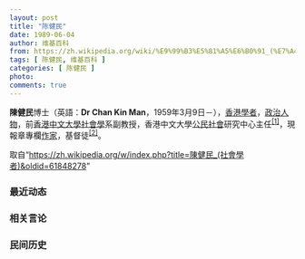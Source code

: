```yaml
---
layout: post
title: "陈健民"
date: 1989-06-04
author: 维基百科
from: https://zh.wikipedia.org/wiki/%E9%99%B3%E5%81%A5%E6%B0%91_(%E7%A4%BE%E6%9C%83%E5%AD%B8%E8%80%85)
tags: [ 陈健民, 维基百科 ]
categories: [ 陈健民 ]
photo: 
comments: true
---
```

<div class="mw-parser-output">

<p><b>陳健民</b>博士（英語：<span lang="en"><b>Dr Chan Kin Man</b></span>，1959年3月9日<span class="useeditintro" title="Template:BLP editintro">－</span>），<a href="/wiki/%E9%A6%99%E6%B8%AF" title="香港">香港</a><a href="/wiki/%E5%AD%A6%E8%80%85" class="mw-redirect" title="学者">學者</a>，<a href="/wiki/%E6%94%BF%E6%B2%BB%E4%BA%BA%E7%89%A9" title="政治人物">政治人物</a>，前<a href="/wiki/%E9%A6%99%E6%B8%AF%E4%B8%AD%E6%96%87%E5%A4%A7%E5%AD%B8" title="香港中文大學">香港中文大學</a><a href="/wiki/%E7%A4%BE%E6%9C%83%E5%AD%B8" class="mw-redirect" title="社會學">社會學</a>系副教授，香港中文大學<a href="/wiki/%E5%85%AC%E6%B0%91%E7%A4%BE%E6%9C%83" class="mw-redirect" title="公民社會">公民社會</a>研究中心主任<sup id="cite_ref-1" class="reference"><a href="#cite_note-1">[1]</a></sup>，現報章專欄<a href="/wiki/%E4%BD%9C%E5%AE%B6" title="作家">作家</a>，基督徒<sup id="cite_ref-2" class="reference"><a href="#cite_note-2">[2]</a></sup>。
</p>
</div><noscript><img src="//zh.wikipedia.org/wiki/Special:CentralAutoLogin/start?type=1x1" alt="" title="" width="1" height="1" style="border: none; position: absolute;"></noscript>
<div class="printfooter">取自“<a dir="ltr" href="https://zh.wikipedia.org/w/index.php?title=陳健民_(社會學者)&amp;oldid=61848278">https://zh.wikipedia.org/w/index.php?title=陳健民_(社會學者)&amp;oldid=61848278</a>”</div><div id="recent-news"><h3>最近动态</h3><ul></ul></div><div id="open-opinion"><h3>相关言论</h3><ul></ul></div><div id="mjls-record"><h3>民间历史</h3><ul></ul></div>